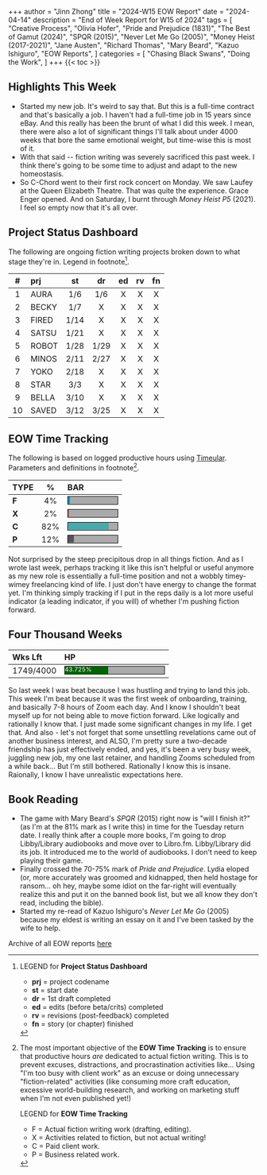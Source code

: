 +++
author = "Jinn Zhong"
title = "2024-W15 EOW Report"
date = "2024-04-14"
description = "End of Week Report for W15 of 2024"
tags = [
    "Creative Process",
    "Olivia Hofer",
    "Pride and Prejudice (1831)",
    "The Best of Gamut (2024)",
    "SPQR (2015)",
    "Never Let Me Go (2005)",
    "Money Heist (2017-2021)",
    "Jane Austen",
    "Richard Thomas",
    "Mary Beard",
    "Kazuo Ishiguro",
    "EOW Reports",
]
categories = [
    "Chasing Black Swans",
    "Doing the Work",
]
+++
{{< toc >}}

## Highlights This Week

* Started my new job. It's weird to say that. But this is a full-time contract and that's basically a job. I haven't had a full-time job in 15 years since eBay. And this really has been the brunt of what I did this week. I mean, there were also a lot of significant things I'll talk about under 4000 weeks that bore the same emotional weight, but time-wise this is most of it.
* With that said -- fiction writing was severely sacrificed this past week. I think there's going to be some time to adjust and adapt to the new homeostasis.
* So C-Chord went to their first rock concert on Monday. We saw Laufey at the Queen Elizabeth Theatre. That was quite the experience. Grace Enger opened. And on Saturday, I burnt through _Money Heist P5_ (2021). I feel so empty now that it's all over.

## Project Status Dashboard

The following are ongoing fiction writing projects broken down to what stage they're in. Legend in footnote[^1].

| # | prj | st | dr | ed | rv | fn | 
| :---: | :--- | :---: | :---: | :---: |  :---: |  :---: |
| 1 | AURA | 1/6 | 1/6 | X | X | X | 
| 2 | BECKY | 1/7 | X | X | X | X | 
| 3 | FIRED | 1/14 | X | X | X | X | 
| 4 | SATSU | 1/21 | X | X | X | X | 
| 5 | ROBOT | 1/28 | 1/29 | X | X | X | X | 
| 6 | MINOS | 2/11 | 2/27 | X | X | X | X | 
| 7 | YOKO | 2/18 | X | X | X | X | X | 
| 8 | STAR | 3/3 | X | X | X | X | X | 
| 9 | BELLA | 3/10 | X | X | X | X | X |
| 10 | SAVED | 3/12 | 3/25 | X | X | X | X |

## EOW Time Tracking

The following is based on logged productive hours using [Timeular](https://timeular.com/?linkId=lp_182779&sourceId=colin-yj-chung&tenantId=timeular). Parameters and definitions in footnote[^2].

| TYPE | % | BAR |
| :--- | :---: | :--- |
| **F** | 4% | <div style="width:100px;height:15px;background:#AAAAAA;border:1.3px solid #000000;"><div style="width:4%;height:14px;background:#0492C2;font-size:12px; color:white; line-height:12px;"></div></div> |
| **X** | 2% | <div style="width:100px;height:15px;background:#AAAAAA;border:1.3px solid #000000;"><div style="width:2%;height:14px;background:#BC544B;font-size:12px; color:white; line-height:12px;"></div></div> |
| **C** | 82% |<div style="width:100px;height:15px;background:#AAAAAA;border:1.3px solid #000000;"><div style="width:82%;height:14px;background:#48AAAD;font-size:12px; color:white; line-height:12px;"></div></div> |
| **P** | 12% | <div style="width:100px;height:15px;background:#AAAAAA;border:1.3px solid #000000;"><div style="width:12%;height:14px;background:#59515e;font-size:12px; color:white; line-height:12px;"></div></div> |

Not surprised by the steep precipitous drop in all things fiction. And as I wrote last week, perhaps tracking it like this isn't helpful or useful anymore as my new role is essentially a full-time position and not a wobbly timey-wimey freelancing kind of life. I just don't have energy to change the format yet. I'm thinking simply tracking if I put in the reps daily is a lot more useful indicator (a leading indicator, if you will) of whether I'm pushing fiction forward.

## Four Thousand Weeks

| Wks Lft | HP |
| :--- | :--- |
| 1749/4000 | <div style="width:200px;height:15px;background:#AAAAAA;border:1.3px solid #000000;"><div style="width:43.725%;height:15px;background:#006600;font-size:12px; color:white; line-height:12px;">43.725%</div></div> |

So last week I was beat because I was hustling and trying to land this job. This week I'm beat because it was the first week of onboarding, training, and basically 7-8 hours of Zoom each day. And I know I shouldn't beat myself up for not being able to move fiction forward. Like logically and rationally I know that. I just made some significant changes in my life. I get that. And also - let's not forget that some unsettling revelations came out of another business interest, and ALSO, I'm pretty sure a two-decade friendship has just effectively ended, and yes, it's been a very busy week, juggling new job, my one last retainer, and handling Zooms scheduled from a while back... But I'm still bothered. Rationally I know this is insane. Raionally, I know I have unrealistic expectations here.

## Book Reading

* The game with Mary Beard's _SPQR_ (2015) right now is "will I finish it?" (as I'm at the 81% mark as I write this) in time for the Tuesday return date. I really think after a couple more books, I'm going to drop Libby/Library audiobooks and move over to Libro.fm. Libby/Library did its job. It introduced me to the world of audiobooks. I don't need to keep playing their game.
* Finally crossed the 70-75% mark of _Pride and Prejudice_. Lydia eloped (or, more accurately was groomed and kidnapped, then held hostage for ransom... oh hey, maybe some idiot on the far-right will eventually realize this and put it on the banned book list, but we all know they don't read, including the bible).
* Started my re-read of Kazuo Ishiguro's _Never Let Me Go_ (2005) because my eldest is writing an essay on it and I've been tasked by the wife to help.
  
Archive of all EOW reports [here](https://journal.jinnzhong.com/tags/eow-reports/)

[^1]: LEGEND for **Project Status Dashboard**

    * **prj** = project codename
    * **st** = start date
    * **dr** = 1st draft completed
    * **ed** = edits (before beta/crits) completed
    * **rv** = revisions (post-feedback) completed
    * **fn** = story (or chapter) finished

[^2]: The most important objective of the **EOW Time Tracking** is to ensure that productive hours _are_ dedicated to actual fiction writing. This is to prevent excuses, distractions, and procrastination activities like... Using "I'm too busy with client work" as an excuse or doing unnecessary "fiction-related" activities (like consuming more craft education, excessive world-building research, and working on marketing stuff when I'm not even published yet!)
    
    LEGEND for **EOW Time Tracking**
    * F = Actual fiction writing work (drafting, editing).
    * X = Activities related to fiction, but not actual writing!
    * C = Paid client work.
    * P = Business related work.


